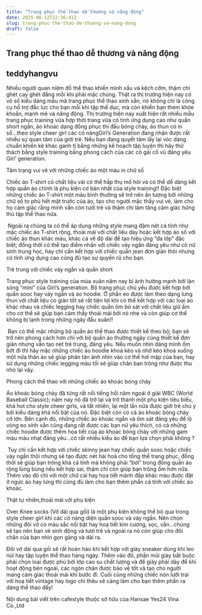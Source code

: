```yaml
---
title: "Trang phục thể thao dễ thương và năng động"
date: 2025-06-12T22:36:41Z
slug: trang-phuc-the-thao-de-thuong-va-nang-dong
draft: false
---
```


## Trang phục thể thao dễ thương và năng động

## teddyhangvu

Nhiều người quan niệm đồ thể thao khiến mình xấu và kệch cỡm, thậm chí ghét cay ghét đắng mỗi khi phải mặc chúng. Thật ra thị trường hiện nay có vô số kiểu dáng mẫu mã trang phục thể thao xinh xắn, nó không chỉ là công cụ hỗ trợ đắc lực cho bạn mỗi khi tập thể dục, mà còn khiến bạn them khỏe khoắn, mạnh mẽ và năng động. 
Thị trường hiện nay xuất hiện rất nhiều mẫu trang phục training vừa hợp thời trang vừa có tính ứng dụng cao như quần short ngắn, áo khoác dạng đồng phục thi đấu bóng chày, áo thun có in số...theo style cheer girl các cô nàngGirl’s Generation đang nhận được rất nhiều sự quan tâm của giới trẻ.
Nếu bạn đang quyết tâm lấy lại vóc dáng chuẩn khiến kẻ khác ganh tị bằng những kế hoạch tập luyện thì hãy thử thách bằng style training bằng phong cách của các cô gái cổ vũ đáng yêu Girl’ generation.
 
Tâm trạng vui vẻ với những chiếc áo một màu in chữ số
 
Chiếc áo T-shirt có chất liệu vải có thể hấp thụ mồ hôi và có thể dễ dàng kết hợp quần áo chính là phụ kiện cơ bản nhất của style training!! Đặc biệt những chiếc áo T-shirt một màu bình thường sẽ trở nên ấn tượng bởi những chữ số to phủ hết mặt trước của áo, tạo cho người mặc thấy vui vẻ, làm cho họ cảm giác rằng mình vẫn còn tươi trẻ và thậm chí làm tăng cảm giác hứng thú tập thể thao nữa.
 
​ ​Ngoài ra chúng ta có thể áp dụng những style mang đậm nét cá tính như mặc chiếc áo T-shirt rộng, thoải mái với chất liệu dày hoặc kết hợp áo số với chiếc áo thun khác màu, khác cả về độ dài để tạo hiệu ứng “đa lớp” đặc biệt; đồng thời có thể tạo điểm nhấn với chiếc váy ngắn đáng yêu như cô nữ sinh trung học, hay chỉ cần kết hợp với chiếc quần jean đơn giản thôi nhưng có tính ứng dụng cao cũng đủ tạo sự quyến rũ cho bạn.
      
 
    
Trẻ trung với chiếc váy ngắn và quần short
 
Trang phục style training của mùa xuân năm nay bị ảnh hưởng mạnh bởi làn sóng “mini” của Girl’s generation. Bộ trang phục chủ yếu được kết hợp bởi quần sooc hay váy ngắn và áo hoodie. Ở phần eo được làm theo dạng lưng thun với chất liệu co giãn tốt sẽ rất tiện lợi khi có thể kết hợp với các loại áo khác nhau và chiếc legging hay chiếc quần ôm bó sát với chất liệu giữ ấm cho cơ thể sẽ giúp bạn cảm thấy thoải mái bởi nó nhẹ và còn giúp cơ thể không bị lạnh trong những ngày đầu xuân!!
 
​ ​Bạn có thể mặc những bộ quần áo thể thao được thiết kế theo bộ; bạn sẽ trở nên phong cách hơn chỉ với bộ quần áo thường ngày cùng thiết kế đơn giản nhưng vẫn tạo nét trẻ trung, đáng yêu. Nếu muốn nhìn dáng mình ốm bớt đi thì hãy mặc những chiếc áo hoodie khoá kéo và nhớ kéo khoá xuống một nửa thân áo sẽ giúp phân tán ánh nhìn vào cơ thể hơi mập của bạn, hay sử dụng những chiếc legging màu tối sẽ giúp chân bạn trông như được thu nhỏ lại vậy.
 
    
Phong cách thể thao với những chiếc áo khoác bóng chày
 
Áo khoác bóng chày đã từng rất nổi tiếng hồi năm ngoái ở giải WBC (World Baseball Classic); năm nay nó đã trở lại và trở thành một phụ kiện tiêu biểu, khá hot cho style cheer girls, và tất nhiên, lại một lần nữa được giới trẻ chú ý bởi kiểu dáng khá nổi bật của nó. Đặc biệt  còn có cả áo khoác bóng chày cỡ lớn. Bên cạnh đó, những chiếc áo khoác ngắn và ôm sát đáng yêu để lộ vòng eo xinh xắn cũng đang rất được các bạn nữ yêu thích, có cả những chiếc hoodie được thêm họa tiết của áo khoac bóng chày với những gam màu màu nhạt đáng yêu…có rất nhiều kiểu áo để bạn lựa chọn phải không ?
 
​
Tuy chỉ cần kết hợp với chiếc skinny jean hay chiếc quần sooc hoặc chiếc váy ngắn thôi nhưng sẽ tạo được nét hài hoà cho tổng thể trang phục, đồng thời sẽ giúp bạn trông khá cá tính mà không phải “bơi” trong đống quần áo rộng lùng bùng nếu kết hợp sai, thậm chí còn giúp bạn trông ốm hơn nữa. Thêm vào đó chỉ với một chữ cái hay họa tiết mảnh đắp khác màu được đặt ở ngực áo hay lưng thì cũng đủ làm cho bạn thêm phần cá tính với chiếc áo khoác.

       
   
Thật tự nhiên,thoải mái với phụ kiện
 
Over Knee socks (Vớ dài qua gối) là một phụ kiện không thể bỏ qua trong style cheer girl khi các cô nàng diện quần sooc và váy ngắn. Nên chọn những đôi vớ có màu sắc nổi bật hay hoạ tiết kim cương, sọc, vằn…chúng sẽ tạo nên bạn vẻ sinh động và tươi trẻ và ngoài ra nó còn giúp cho đôi chân của bạn nhìn gọn gàng và dài ra.
 
​Đôi vớ dài qua gối sẽ rất hoàn hảo khi kết hợp với giày sneaker dùng khi leo núi hay tập luyện thể thao hàng ngày. Thêm vào đó, phần mũi giày bắt buộc phải chọn loại được phủ bởi lớp cao su chất lượng và đế giày phải dày để khi hoạt động bên ngoài, các ngón chân được bảo vệ tốt và tạo cho người mang cảm giác thoải mái khi bước đi. Cuối cùng những chiếc nón lưỡi trai với hoạ tiết vintage hay logo chỉ thêu sẽ càng làm cho bạn thêm phần ra dáng thể thao đấy!

 Nội dung bài viết trên cafestyle thuộc sở hữu của Hansae Yes24 Vina Co.,Ltd ​